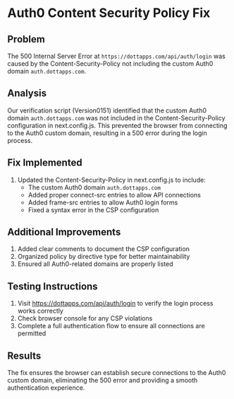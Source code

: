 # Auth0 Content Security Policy Fix

## Problem
The 500 Internal Server Error at `https://dottapps.com/api/auth/login` was caused by the Content-Security-Policy not including the custom Auth0 domain `auth.dottapps.com`.

## Analysis
Our verification script (Version0151) identified that the custom Auth0 domain `auth.dottapps.com` was not included in the Content-Security-Policy configuration in next.config.js. This prevented the browser from connecting to the Auth0 custom domain, resulting in a 500 error during the login process.

## Fix Implemented
1. Updated the Content-Security-Policy in next.config.js to include:
   - The custom Auth0 domain `auth.dottapps.com`
   - Added proper connect-src entries to allow API connections
   - Added frame-src entries to allow Auth0 login forms
   - Fixed a syntax error in the CSP configuration

## Additional Improvements
1. Added clear comments to document the CSP configuration
2. Organized policy by directive type for better maintainability
3. Ensured all Auth0-related domains are properly listed

## Testing Instructions
1. Visit https://dottapps.com/api/auth/login to verify the login process works correctly
2. Check browser console for any CSP violations
3. Complete a full authentication flow to ensure all connections are permitted

## Results
The fix ensures the browser can establish secure connections to the Auth0 custom domain, eliminating the 500 error and providing a smooth authentication experience.
